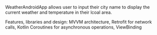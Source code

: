 WeatherAndroidApp allows user to input their city name to display the current weather and temperature in their lcoal area.

Features, libraries and design: MVVM architecture,
Retrofit for network calls,
Kotlin Coroutines for asynchronous operations,
ViewBinding
